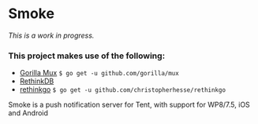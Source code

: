 Smoke
=====

*This is a work in progress.*

### This project makes use of the following:

* [Gorilla Mux](http://gorillatoolkit.org/pkg/mux) `$ go get -u github.com/gorilla/mux`
* [RethinkDB](http://rethinkdb.com/)
* [rethinkgo](https://github.com/christopherhesse/rethinkgo) `$ go get -u github.com/christopherhesse/rethinkgo`

Smoke is a push notification server for Tent, with support for WP8/7.5, iOS and Android
